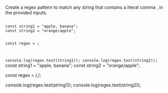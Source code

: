 Create a regex pattern to match any string that contains a literal comma , in the provided inputs.

<codeblock language="javascript" type="exercise" testMode="fixedInput">
<code>
const string1 = "apple, banana";
const string2 = "orange/apple";

const regex = ;

console.log(regex.test(string1));
console.log(regex.test(string2));
</code>
<solution>
const string1 = "apple, banana";
const string2 = "orange/apple";

const regex = /\,/;

console.log(regex.test(string1));
console.log(regex.test(string2));
</solution>
</codeblock>

